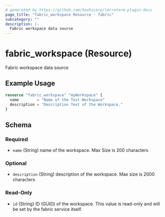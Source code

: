 ```yaml
---
# generated by https://github.com/hashicorp/terraform-plugin-docs
page_title: "fabric_workspace Resource - fabric"
subcategory: ""
description: |-
  Fabric workspace data source
---
```


# fabric_workspace (Resource)

Fabric workspace data source

## Example Usage

```terraform
resource "fabric_workspace" "myWorkspace" {
  name        = "Name of the Test-Workspace"
  description = "Description Text of the Workspace."
}
```

<!-- schema generated by tfplugindocs -->
## Schema

### Required

- `name` (String) name of the workspace. Max Size is 200 characters

### Optional

- `description` (String) description of the workspace. Max size is 2000 characters

### Read-Only

- `id` (String) ID (GUID) of the workspace. This value is read-only and will be set by the fabric service itself.
